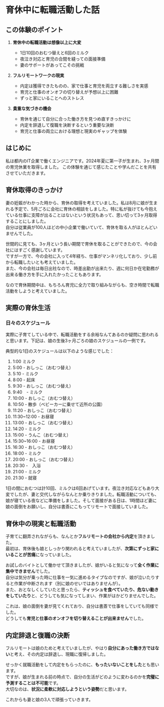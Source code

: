 # 育休中に転職活動した話

## この体験のポイント
1. **育休中の転職活動は想像以上に大変**  
   - 1日10回のおむつ替えと6回のミルク
   - 夜泣き対応と育児の合間を縫っての面接準備
   - 妻のサポートがあってこその挑戦

2. **フルリモートワークの現実**  
   - 内定は獲得できたものの、家で仕事と育児を両立する難しさを実感
   - 育児と仕事のオンオフの切り替えが予想以上に困難
   - ずっと家にいることへのストレス

3. **貴重な気づきの機会**  
   - 育休を通じて自分に合った働き方を見つめ直すきっかけに
   - 内定を辞退して復職を決断するという重要な決断
   - 育児と仕事の両立における理想と現実のギャップを体験

## はじめに

私は都内のIT企業で働くエンジニアです。2024年夏に第一子が生まれ、3ヶ月間の育児休業を取得しました。
この体験を通じて感じたことや学んだことを共有させていただきます。

## 育休取得のきっかけ

妻の妊娠がわかった時から、育休の取得を考えていました。私は8月に娘が生まれる予定で、5月ごろに会社に育休の相談をしました。特に私が抜けても今抱えている仕事に支障が出ることはないという状況もあって、思い切って3ヶ月取得することにしました。  
自分は従業員が100人ほどの中小企業で働いていて、育休を取る人がほとんどいませんでした。

世間的に見ても、3ヶ月という長い期間で育休を取ることができたので、今の会社にはすごく感謝しています。  
ですが一方で、今の会社に入って4年経ち、仕事がマンネリ化しており、少し前から転職したいとも考えていました。  
また、今の会社は毎日出社なので、時差出勤が出来たり、週に何日か在宅勤務が出来る働き方を手に入れたかったこともあります。

なので育休期間中は、もちろん育児に全力で取り組みながらも、空き時間で転職活動をしようと考えていました。

## 実際の育休生活

### 日々のスケジュール
実際に子育てしている中で、転職活動をする余裕なんてあるのか疑問に思われると思います。下記は、娘の生後3ヶ月ごろの娘のスケジュールの一例です。

典型的な1日のスケジュールは以下のような感じでした：

1. 1:00 ミルク
2. 5:00 - おしっこ（おむつ替え）
3. 5:10 - ミルク
4. 8:00 - 起床
5. 9:30 - おしっこ（おむつ替え）
6. 9:40　- ミルク
7. 10:00 - おしっこ（おむつ替え）
8. 10:50 - 散歩（ベビーカーに乗せて近所の公園）
9. 11:20 - おしっこ（おむつ替え）
10. 11:30~12:00 - お昼寝
11. 13:00 - おしっこ（おむつ替え）
12. 14:20 - ミルク
13. 15:00 - うんこ（おむつ替え）
14. 15:30~16:00 - お昼寝
15. 16:30 - おしっこ（おむつ替え）
16. 18:00 - ミルク
17. 20:00 - おしっこ（おむつ替え）
18. 20:30 -　入浴
19. 21:00 - ミルク
20. 21:30 - 就寝

1日の間におむつは計10回、ミルクは6回あげています。夜泣き対応などもあり大変でしたが、妻と交代しながらなんとか乗りきりました。転職活動についても、娘が寝ている夜などに準備をしました。そして面接がある日は、1時間ほど妻に娘の面倒をお願いし、自分は書斎にこもってリモートで面接していました。

## 育休中の現実と転職活動

子育てに翻弄されながらも、なんとか**フルリモートの会社から内定**を頂きました。  
最初は、育休後も娘としっかり関われると考えていましたが、**次第にずっと家にいることが苦痛**になっていました。

お試しのバイトとして働かせて頂きましたが、娘がいると気になって**全く作業に集中できません**でした。  
自分は気分が乗った時に仕事を一気に進めるタイプなのですが、娘が泣いたりすると作業が中断されます（別に娘のせいではありませんが）。  
また、おとなしくしていたと思ったら、**ティッシュを食べていたり、危ない動きをしていたり**と、どうしても気になってしまい、作業がはかどりませんでした。

これは、娘の面倒を妻が見てくれており、自分は書斎で仕事をしていても同様でした。  
どうしても**育児と仕事のオンオフを切り替えることが出来ません**でした。

## 内定辞退と復職の決断

フルリモートは娘のためと考えていましたが、やはり**自分にあった働き方ではない**と考え、その内定は辞退し、現職に復帰しました。

せっかく就職活動をして内定をもらったのに、**もったいないことをした**とも思います。  
ですが、娘が生まれる前の時点で、自分の生活がどのように変わるのかを**完璧に予測することは不可能**です。  
大切なのは、**状況に柔軟に対応しようという姿勢**だと思います。

これからも妻と娘の3人で頑張っていきます。

